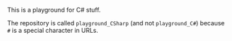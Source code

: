 This is a playground for C# stuff.

The repository is called `playground_CSharp` (and not `playground_C#`) because `#` is a special character in URLs.